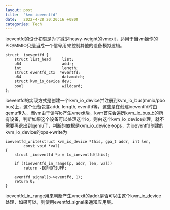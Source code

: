 ```yaml
---
layout: post
title:  "kvm ioeventfd"
date:   2022-4-28 20:20:16 +0800
categories: Tech 
---
```


ioeventfd的设计初衷是为了减少heavy-weight的vmexit，适用于当vm操作的PIO/MMIO只是当成一个信号用来控制其他的设备模拟逻辑。

```
struct _ioeventfd {
    struct list_head     list;
    u64                  addr;
    int                  length;
    struct eventfd_ctx  *eventfd;                                                                                                                        
    u64                  datamatch;
    struct kvm_io_device dev; 
    bool                 wildcard;     
};
```

ioeventfd的实现方式是创建一个kvm_io_device并注册到kvm_io_bus(mmio/pbo bus)上，这个设备包含addr, length, eventfd等，这些是在创建ioeventfd时由qemu传入，当vm由于读写io产生vmexit后，kvm首先会遍历kvm_io_bus上的所有设备，判断如果这个设备可以处理这个io，则由这个kvm_io_device处理，就不需要再退出到qemu了，判断的依据是kvm_io_device->ops，为ioeventfd创建的kvm_io_device的ops->write为
```
ioeventfd_write(struct kvm_io_device *this, gpa_t addr, int len,
        const void *val)
{
    struct _ioeventfd *p = to_ioeventfd(this);

    if (!ioeventfd_in_range(p, addr, len, val))
        return -EOPNOTSUPP;   

    eventfd_signal(p->eventfd, 1); 
    return 0;
}
```
ioeventfd_in_range用来判断产生vmexit的addr是否可以由这个kvm_io_device处理，如果可以，则使用eventfd_signal来通知应用层。